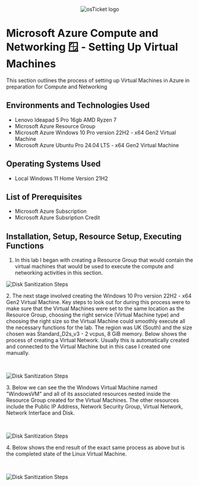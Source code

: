 <p align="center">
<img src="https://imgur.com/wYucC7L.png" alt="osTicket logo"/>
</p>

<h1>Microsoft Azure Compute and Networking 🪟 - Setting Up Virtual Machines</h1>
This section outlines the process of setting up Virtual Machines in Azure in preparation for Compute and Networking<br />

<h2>Environments and Technologies Used</h2>

- Lenovo Ideapad 5 Pro 16gb AMD Ryzen 7
- Microsoft Azure Resource Group
- Microsoft Azure Windows 10 Pro version 22H2 - x64 Gen2 Virtual Machine
- Microsoft Azure Ubuntu Pro 24.04 LTS - x64 Gen2 Virtual Machine

<h2>Operating Systems Used </h2>

- Local Windows 11 Home Version 21H2</b>

<h2>List of Prerequisites</h2>

- Microsoft Azure Subscription
- Microsoft Azure Subsription Credit 

<h2>Installation, Setup, Resource Setup, Executing Functions</h2>

1. In this lab I began with creating a Resource Group that would contain the virtual machines that would be used to execute the compute and networking activities in this section. 

<p>
<img src="https://i.imgur.com/zlIZDJB.png" alt="Disk Sanitization Steps"/>
</p>
<p>
2. The next stage involved creating the Windows 10 Pro version 22H2 - x64 Gen2 Virtual Machine. Key steps to look out for during this process were to make sure that the Virtual Machines were set to the same location as the Resource Group, choosing the right service (Virtual Machine type) and choosing the right size so the Virtual Machine could smoothly execute all the necessary functions for the lab. The region was UK (South) and the size chosen was Standard_D2s_v3 - 2 vcpus, 8 GiB memory. Below shows the process of creating a Virtual Network. Usually this is automatically created and connected to the Virtual Machine but in this case I created one manually. 
</p>
<br />

<p>
<img src="https://i.imgur.com/1GORug6.png" alt="Disk Sanitization Steps"/>
</p>
<p>
3. Below we can see the the Windows Virtual Machine named "WindowsVM" and all of its associated resources nested inside the Resource Group created for the Virtual Machines. The other resources include the Public IP Address, Network Security Group, Virtual Network, Network Interface and Disk. 
</p>
<br />

<p>
<img src="https://i.imgur.com/m6oGF7G.png" alt="Disk Sanitization Steps"/>
</p>
<p>
4. Below shows the end result of the exact same process as above but is the completed state of the Linux Virtual Machine. 
</p>
<br />

<p>
<img src="https://i.imgur.com/YmTbM0Z.png" alt="Disk Sanitization Steps"/>
</p>
<p>
